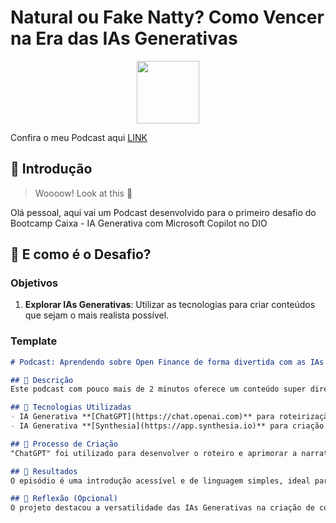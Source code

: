 # Natural ou Fake Natty? Como Vencer na Era das IAs Generativas

<p align="center">
    <img width="100" src="exemplos/Podcast1.PNG">
</p>

Confira o meu Podcast aqui [LINK](http://share.synthesia.io/05d41649-f4c0-4966-b9da-0b46984eebd9)

## 🚀 Introdução

> Woooow! Look at this 👀

Olá pessoal, aqui vai um Podcast desenvolvido para o primeiro desafio do Bootcamp Caixa - IA Generativa com Microsoft Copilot no DIO

## 🎯 E como é o Desafio?

### Objetivos

1. **Explorar IAs Generativas**: Utilizar as tecnologias para criar conteúdos que sejam o mais realista possível.

### Template

```markdown
# Podcast: Aprendendo sobre Open Finance de forma divertida com as IAs 🎙️

## 📒 Descrição
Este podcast com pouco mais de 2 minutos oferece um conteúdo super direto, com linguagem simples e um toque descontraído sobre o que é open finance.

## 🤖 Tecnologias Utilizadas
- IA Generativa **[ChatGPT](https://chat.openai.com)** para roteirização e revisão;
- IA Generativa **[Synthesia](https://app.synthesia.io)** para criação da voz e video;

## 🧐 Processo de Criação
"ChatGPT" foi utilizado para desenvolver o roteiro e aprimorar a narrativa do podcast. "Synthesia" ajudou a criar uma voz sintética para a narração, e as imagens para construção do video.

## 🚀 Resultados
O episódio é uma introdução acessível e de linguagem simples, ideal para quem busca uma compreensão rápida do assunto.

## 💭 Reflexão (Opcional)
O projeto destacou a versatilidade das IAs Generativas na criação de conteúdo escrito e auditivo, abrindo novos caminhos para a produção de mídia digital.
```


